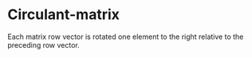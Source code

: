 # Circulant-matrix
Each matrix row vector is rotated one element to the right relative to the preceding row vector.
